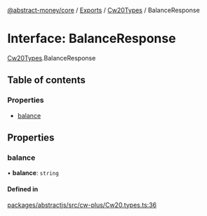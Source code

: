 [@abstract-money/core](../README.md) / [Exports](../modules.md) / [Cw20Types](../modules/Cw20Types.md) / BalanceResponse

# Interface: BalanceResponse

[Cw20Types](../modules/Cw20Types.md).BalanceResponse

## Table of contents

### Properties

- [balance](Cw20Types.BalanceResponse.md#balance)

## Properties

### balance

• **balance**: `string`

#### Defined in

[packages/abstractjs/src/cw-plus/Cw20.types.ts:36](https://github.com/AbstractSDK/frontend/blob/07410073/packages/abstractjs/src/cw-plus/Cw20.types.ts#L36)
